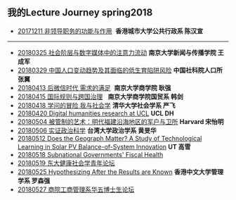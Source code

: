 ## 我的Lecture Journey spring2018

* [20171211 非领导职务的功能与作用]()  **香港城市大学公共行政系 陈汉宣**

 ---
* [20180325  社会阶层与数字媒体中的注意力流动]() **南京大学新闻与传播学院 王成军**
* [20180329  中国人口变动趋势及其面临的低生育陷阱风险]() **中国社科院人口所 张翼** 
* [20180413  后微信时代 需求的满足]()  **南京大学商学院 耿强**
* [20180415  国际规则与跨国治理]()    **南京大学商学院国贸系 韩剑**
* [20180418  学问的冒险 我与社会学]()  **清华大学社会学系 严飞**
* [20180420  Digital humanities research at UCL]()  **UCL DH**
* [20180504 被管制的艺术：明代福建沿海地区的军户与卫所]() **Harvard 宋怡明**
* [20180506 实证政治科学]() **台湾大学政治学系 黄旻华**
* [20180512 Does the Geograph Matter? A Study of Technological Learning in Solar PV Balance-of-System Innovation]() **UT 高雪**
* [20180518 Subnational Governments' Fiscal Health](https://github.com/QihaoTom/Awesome_Lecture_spring2018/blob/master/Subnational%20Governments'%20Fiscal%20Health%20%7C%200518.md) 
* [20180519 东大健康社会学青年论坛](https://github.com/QihaoTom/Awesome_Lecture_spring2018/blob/master/东大健康社会学青年论坛%20%7C%200519.md) 
* [20180525 Hypothesizing After the Results are Known]() **香港中文大学管理学系 罗森强**
* [20180527 商院工商管理系华五博士生论坛]() 
